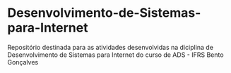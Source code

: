 # Desenvolvimento-de-Sistemas-para-Internet

Repositório destinada para as atividades desenvolvidas na diciplina de Desenvolvimento de Sistemas para Internet 
do curso de ADS - IFRS Bento Gonçalves
